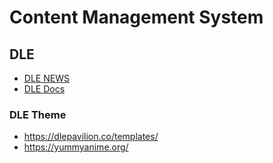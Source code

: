 # Content Management System

## DLE

* [DLE NEWS](https://dle-news.com/)
* [DLE Docs](https://dle-news.com/extras/online/index.html)

### DLE Theme

* https://dlepavilion.co/templates/
* https://yummyanime.org/

